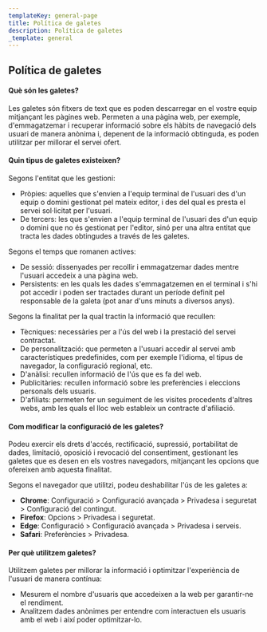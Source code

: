 ```yaml
---
templateKey: general-page
title: Política de galetes
description: Política de galetes
_template: general
---
```









## Política de galetes

#### Què són les galetes?

Les galetes són fitxers de text que es poden descarregar en el vostre equip mitjançant les pàgines web. Permeten a una pàgina web, per exemple, d'emmagatzemar i recuperar informació sobre els hàbits de navegació dels usuari de manera anònima i, depenent de la informació obtinguda, es poden utilitzar per millorar el servei ofert.

#### Quin tipus de galetes existeixen?

Segons l'entitat que les gestioni:

* Pròpies: aquelles que s'envien a l'equip terminal de l'usuari des d'un equip o domini gestionat pel mateix editor, i des del qual es presta el servei sol·licitat per l'usuari.
* De tercers: les que s'envien a l'equip terminal de l'usuari des d'un equip o domini que no és gestionat per l'editor, sinó per una altra entitat que tracta les dades obtingudes a través de les galetes.

Segons el temps que romanen actives:

* De sessió: dissenyades per recollir i emmagatzemar dades mentre l'usuari accedeix a una pàgina web.
* Persistents: en les quals les dades s'emmagatzemen en el terminal i s'hi pot accedir i poden ser tractades durant un període definit pel responsable de la galeta (pot anar d'uns minuts a diversos anys).

Segons la finalitat per la qual tractin la informació que recullen:

* Tècniques: necessàries per a l'ús del web i la prestació del servei contractat.
* De personalització: que permeten a l'usuari accedir al servei amb característiques predefinides, com per exemple l'idioma, el tipus de navegador, la configuració regional, etc.
* D'anàlisi: recullen informació de l'ús que es fa del web.
* Publicitàries: recullen informació sobre les preferències i eleccions personals dels usuaris.
* D'afiliats: permeten fer un seguiment de les visites procedents d'altres webs, amb les quals el lloc web estableix un contracte d'afiliació.

#### Com modificar la configuració de les galetes?

Podeu exercir els drets d'accés, rectificació, supressió, portabilitat de dades, limitació, oposició i revocació del consentiment, gestionant les galetes que es desen en els vostres navegadors, mitjançant les opcions que ofereixen amb aquesta finalitat.

Segons el navegador que utilitzi, podeu deshabilitar l'ús de les galetes a:

* **Chrome**: Configuració > Configuració avançada > Privadesa i seguretat > Configuració del contingut.
* **Firefox**: Opcions > Privadesa i seguretat.
* **Edge**: Configuració > Configuració avançada > Privadesa i serveis.
* **Safari**: Preferències > Privadesa.

#### Per què utilitzem galetes?

Utilitzem galetes per millorar la informació i optimitzar l'experiència de l'usuari de  manera contínua:

* Mesurem el nombre d'usuaris que accedeixen a la web per garantir-ne el rendiment.
* Analitzem dades anònimes per entendre com interactuen els usuaris amb el web i així poder optimitzar-lo.

